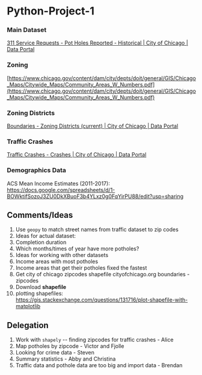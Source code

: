 # Python-Project-1

### Main Dataset

[311 Service Requests - Pot Holes Reported - Historical | City of Chicago | Data Portal](https://data.cityofchicago.org/Service-Requests/311-Service-Requests-Pot-Holes-Reported-Historical/7as2-ds3y)
### Zoning

[https://www.chicago.gov/content/dam/city/depts/doit/general/GIS/Chicago_Maps/Citywide_Maps/Community_Areas_W_Numbers.pdf](https://www.chicago.gov/content/dam/city/depts/doit/general/GIS/Chicago_Maps/Citywide_Maps/Community_Areas_W_Numbers.pdf)

### Zoning Districts

[Boundaries - Zoning Districts (current) | City of Chicago | Data Portal](https://data.cityofchicago.org/Community-Economic-Development/Boundaries-Zoning-Districts-current-/7cve-jgbp)

### Traffic Crashes

[Traffic Crashes - Crashes | City of Chicago | Data Portal](https://data.cityofchicago.org/Transportation/Traffic-Crashes-Crashes/85ca-t3if)
### Demographics Data

ACS Mean Income Estimates (2011-2017): https://docs.google.com/spreadsheets/d/1-BOWktifSozoJ3ZU0DkXBuoF3b4YLxz0g0FqYirPU88/edit?usp=sharing 

## Comments/Ideas
1. Use `geopy` to match street names from traffic dataset to zip codes
2. Ideas for actual dataset:
  1. Completion duration
  2. Which months/times of year have more potholes?
3. Ideas for working with other datasets
  1. Income areas with most potholes
  2. Income areas that get their potholes fixed the fastest
5. Get city of chicago zipcodes shapefile cityofchicago.org boundaries - zipcodes
  1. Download **shapefile**
  2. plotting shapefiles: https://gis.stackexchange.com/questions/131716/plot-shapefile-with-matplotlib


## Delegation
1. Work with `shapely` -- finding zipcodes for traffic crashes - Alice
2. Map potholes by zipcode - Victor and Fjolle
3. Looking for crime data - Steven
4. Summary statistics - Abby and Christina
5. Traffic data and pothole data are too big and import data - Brendan 
